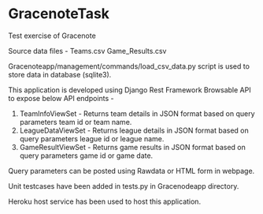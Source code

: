 # GracenoteTask
Test exercise of Gracenote

Source data files  -
 Teams.csv
 Game_Results.csv

Gracenoteapp/management/commands/load_csv_data.py script is used to store data in database (sqlite3).

This application is developed using Django Rest Framework Browsable API to expose below API endpoints - 
 1. TeamInfoViewSet  - Returns team details in JSON format based on query parameters team id or team name.
 2. LeagueDataViewSet - Returns league details in JSON format based on query parameters league id or league name.
 3. GameResultViewSet - Returns game results in JSON format based on query parameters game id or game date.

Query parameters can be posted using Rawdata or HTML form in webpage.

Unit testcases have been added in tests.py in Gracenodeapp directory.

Heroku host service has been used to host this application.

